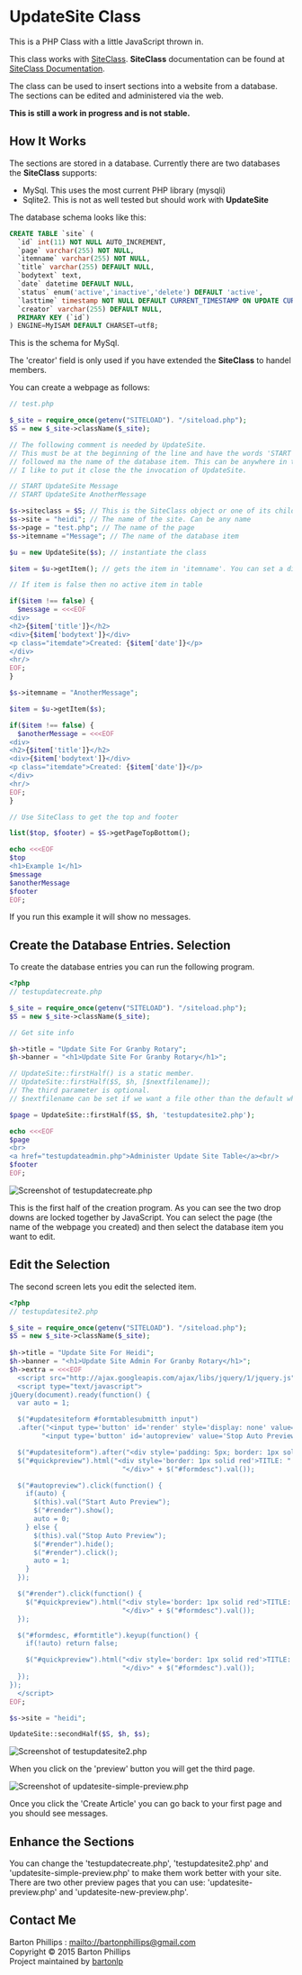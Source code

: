# UpdateSite Class

This is a PHP Class with a little JavaScript thrown in.

This class works with [SiteClass](https://github.com/bartonlp/site-class). **SiteClass** documentation can be found at [SiteClass Documentation](https://bartonlp.github.io/site-class).

The class can be used to insert sections into a website from a database. The sections can be edited and administered via the web.

**This is still a work in progress and is not stable.**

## How It Works

The sections are stored in a database. Currently there are two databases the **SiteClass** supports:
* MySql. This uses the most current PHP library (mysqli)
* Sqlite2. This is not as well tested but should work with **UpdateSite**

The database schema looks like this:

```sql
CREATE TABLE `site` (
  `id` int(11) NOT NULL AUTO_INCREMENT,
  `page` varchar(255) NOT NULL,
  `itemname` varchar(255) NOT NULL,
  `title` varchar(255) DEFAULT NULL,
  `bodytext` text,
  `date` datetime DEFAULT NULL,
  `status` enum('active','inactive','delete') DEFAULT 'active',
  `lasttime` timestamp NOT NULL DEFAULT CURRENT_TIMESTAMP ON UPDATE CURRENT_TIMESTAMP,
  `creator` varchar(255) DEFAULT NULL,
  PRIMARY KEY (`id`)
) ENGINE=MyISAM DEFAULT CHARSET=utf8;
```

This is the schema for MySql.

The 'creator' field is only used if you have extended the **SiteClass** to handel members.

You can create a webpage as follows:

```php
// test.php

$_site = require_once(getenv("SITELOAD"). "/siteload.php");
$S = new $_site->className($_site);

// The following comment is needed by UpdateSite.
// This must be at the beginning of the line and have the words 'START UpdateSite' 
// followed ma the name of the database item. This can be anywhere in the file but
// I like to put it close the the invocation of UpdateSite.

// START UpdateSite Message
// START UpdateSite AnotherMessage

$s->siteclass = $S; // This is the SiteClass object or one of its children
$s->site = "heidi"; // The name of the site. Can be any name
$s->page = "test.php"; // The name of the page
$s->itemname ="Message"; // The name of the database item

$u = new UpdateSite($s); // instantiate the class

$item = $u->getItem(); // gets the item in 'itemname'. You can set a different value and then call with $s.

// If item is false then no active item in table

if($item !== false) {
  $message = <<<EOF
<div>
<h2>{$item['title']}</h2>
<div>{$item['bodytext']}</div>
<p class="itemdate">Created: {$item['date']}</p>
</div>
<hr/>
EOF;
}

$s->itemname = "AnotherMessage";

$item = $u->getItem($s); 

if($item !== false) {
  $anotherMessage = <<<EOF
<div>
<h2>{$item['title']}</h2>
<div>{$item['bodytext']}</div>
<p class="itemdate">Created: {$item['date']}</p>
</div>
<hr/>
EOF;
}

// Use SiteClass to get the top and footer

list($top, $footer) = $S->getPageTopBottom();

echo <<<EOF
$top
<h1>Example 1</h1>
$message
$anotherMessage
$footer
EOF;
```

If you run this example it will show no messages.

## Create the Database Entries. Selection

To create the database entries you can run the following program.

```php
<?php
// testupdatecreate.php

$_site = require_once(getenv("SITELOAD"). "/siteload.php");
$S = new $_site->className($_site);

// Get site info

$h->title = "Update Site For Granby Rotary";
$h->banner = "<h1>Update Site For Granby Rotary</h1>";

// UpdateSite::firstHalf() is a static member.
// UpdateSite::firstHalf($S, $h, [$nextfilename]);
// The third parameter is optional.
// $nextfilename can be set if we want a file other than the default which is "/updatesite2.php".

$page = UpdateSite::firstHalf($S, $h, 'testupdatesite2.php');

echo <<<EOF
$page
<br>
<a href="testupdateadmin.php">Administer Update Site Table</a><br/>
$footer
EOF;
```

![Screenshot of testupdatecreate.php](image1.png)

This is the first half of the creation program. As you can see the two drop downs are locked together by JavaScript. You can select the page (the name of the webpage you created) and then select the database item you want to edit.

## Edit the Selection

The second screen lets you edit the selected item.

```php
<?php
// testupdatesite2.php

$_site = require_once(getenv("SITELOAD"). "/siteload.php");
$S = new $_site->className($_site);
   
$h->title = "Update Site For Heidi";
$h->banner = "<h1>Update Site Admin For Granby Rotary</h1>";
$h->extra = <<<EOF
  <script src="http://ajax.googleapis.com/ajax/libs/jquery/1/jquery.js"></script>
  <script type="text/javascript">
jQuery(document).ready(function() {
  var auto = 1;

  $("#updatesiteform #formtablesubmitth input")
  .after("<input type='button' id='render' style='display: none' value='Quick Preview'/>" +
        "<input type='button' id='autopreview' value='Stop Auto Preview' />");

  $("#updatesiteform").after("<div style='padding: 5px; border: 1px solid black' id='quickpreview'>");
  $("#quickpreview").html("<div style='border: 1px solid red'>TITLE: " + $("#formtitle").val() +
                            "</div>" + $("#formdesc").val());

  $("#autopreview").click(function() {
    if(auto) {
      $(this).val("Start Auto Preview");
      $("#render").show();
      auto = 0;
    } else {
      $(this).val("Stop Auto Preview");
      $("#render").hide();
      $("#render").click();
      auto = 1;
    }
  });

  $("#render").click(function() {
    $("#quickpreview").html("<div style='border: 1px solid red'>TITLE: " + $("#formtitle").val() +
                            "</div>" + $("#formdesc").val());
  });

  $("#formdesc, #formtitle").keyup(function() {
    if(!auto) return false;

    $("#quickpreview").html("<div style='border: 1px solid red'>TITLE: " + $("#formtitle").val() +
                            "</div>" + $("#formdesc").val());
  });
});
  </script>
EOF;

$s->site = "heidi";

UpdateSite::secondHalf($S, $h, $s);
```

![Screenshot of testupdatesite2.php](image2.png)

When you click on the 'preview' button you will get the third page.

![Screenshot of updatesite-simple-preview.php](image3.png)

Once you click the 'Create Article' you can go back to your first page and you should see messages.

## Enhance the Sections

You can change the 'testupdatecreate.php', 'testupdatesite2.php' and 'updatesite-simple-preview.php' to make them work better with your site. There are two other preview pages that you can use: 'updatesite-preview.php' and 'updatesite-new-preview.php'.

## Contact Me

Barton Phillips : <a href="mailto://bartonphillips@gmail.com">mailto://bartonphillips@gmail.com</a>  
Copyright &copy; 2015 Barton Phillips  
Project maintained by [bartonlp](https://github.com/bartonlp)

